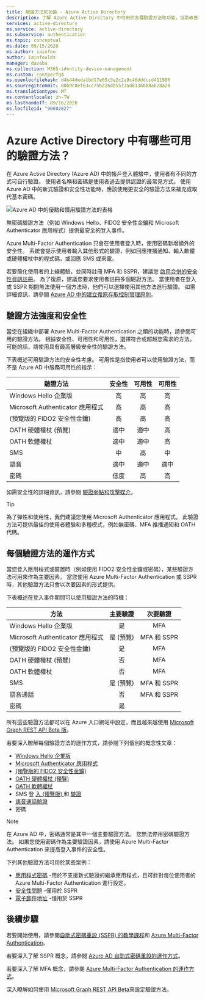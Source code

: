 ```yaml
---
title: 驗證方法和功能 - Azure Active Directory
description: 了解 Azure Active Directory 中可用的各種驗證方法和功能，協助改善和保護登入事件
services: active-directory
ms.service: active-directory
ms.subservice: authentication
ms.topic: conceptual
ms.date: 09/15/2020
ms.author: iainfou
author: iainfoulds
manager: daveba
ms.collection: M365-identity-device-management
ms.custom: contperfq4
ms.openlocfilehash: d4b44deda1bd17e65c3e2c2a9c46dddccd411996
ms.sourcegitcommit: 80b9c8ef63cc75b226db5513ad81368b8ab28a28
ms.translationtype: MT
ms.contentlocale: zh-TW
ms.lasthandoff: 09/16/2020
ms.locfileid: "90602027"
---
```

# <a name="what-authentication-and-verification-methods-are-available-in-azure-active-directory"></a>Azure Active Directory 中有哪些可用的驗證方法？

在 Azure Active Directory (Azure AD) 中的帳戶登入體驗中，使用者有不同的方式可自行驗證。 使用者名稱和密碼是使用者過去提供認證的最常見方式。 使用 Azure AD 中的新式驗證和安全性功能時，應該使用更安全的驗證方法來補充或取代基本密碼。

![Azure AD 中的優點和慣用驗證方法的表格](media/concept-authentication-methods/authentication-methods.png)

無密碼驗證方法（例如 Windows Hello、FIDO2 安全性金鑰和 Microsoft Authenticator 應用程式）提供最安全的登入事件。

Azure Multi-Factor Authentication 只會在使用者登入時，使用密碼新增額外的安全性。 系統會提示使用者輸入其他形式的驗證，例如回應推播通知、輸入軟體或硬體權杖中的程式碼，或回應 SMS 或來電。

若要簡化使用者的上線體驗，並同時註冊 MFA 和 SSPR，建議您 [啟用合併的安全性資訊註冊](howto-registration-mfa-sspr-combined.md)。 為了復原，建議您要求使用者註冊多個驗證方法。 當使用者在登入或 SSPR 期間無法使用一個方法時，他們可以選擇使用其他方法進行驗證。 如需詳細資訊，請參閱 [Azure AD 中的建立復原存取控制管理原則](concept-resilient-controls.md)。

## <a name="authentication-method-strength-and-security"></a>驗證方法強度和安全性

當您在組織中部署 Azure Multi-Factor Authentication 之類的功能時，請參閱可用的驗證方法。 根據安全性、可用性和可用性，選擇符合或超越您需求的方法。 可能的話，請使用具有最高層級安全性的驗證方法。

下表概述可用驗證方法的安全性考慮。 可用性是指使用者可以使用驗證方法，而不是 Azure AD 中服務可用性的指示：

| 驗證方法          | 安全性 | 可用性 | 可用性 |
|--------------------------------|:--------:|:---------:|:------------:|
| Windows Hello 企業版     | 高     | 高      | 高         |
| Microsoft Authenticator 應用程式    | 高     | 高      | 高         |
|  (預覽版的 FIDO2 安全性金鑰)    | 高     | 高      | 高         |
| OATH 硬體權杖 (預覽) | 適中   | 適中    | 高         |
| OATH 軟體權杖           | 適中   | 適中    | 高         |
| SMS                            | 中   | 高      | 中       |
| 語音                          | 適中   | 適中    | 適中       |
| 密碼                       | 低度      | 高      | 高         |

如需安全性的詳細資訊，請參閱 [驗證弱點和攻擊媒介](https://techcommunity.microsoft.com/t5/azure-active-directory-identity/all-your-creds-are-belong-to-us/ba-p/855124)。

> [!TIP]
> 為了彈性和使用性，我們建議您使用 Microsoft Authenticator 應用程式。 此驗證方法可提供最佳的使用者體驗和多種模式，例如無密碼、MFA 推播通知和 OATH 代碼。

## <a name="how-each-authentication-method-works"></a>每個驗證方法的運作方式

當您登入應用程式或裝置時（例如使用 FIDO2 安全性金鑰或密碼），某些驗證方法可用來作為主要因素。 當您使用 Azure Multi-Factor Authentication 或 SSPR 時，其他驗證方法只會以次要因素的形式提供。

下表概述在登入事件期間可以使用驗證方法的時機：

| 方法                         | 主要驗證 | 次要驗證  |
|--------------------------------|:----------------------:|:-------------------------:|
| Windows Hello 企業版     | 是                    | MFA                       |
| Microsoft Authenticator 應用程式    | 是 (預覽)          | MFA 和 SSPR              |
|  (預覽版的 FIDO2 安全性金鑰)    | 是                    | MFA                       |
| OATH 硬體權杖 (預覽) | 否                     | MFA                       |
| OATH 軟體權杖           | 否                     | MFA                       |
| SMS                            | 是 (預覽)          | MFA 和 SSPR              |
| 語音通話                     | 否                     | MFA 和 SSPR              |
| 密碼                       | 是                    |                           |

所有這些驗證方法都可以在 Azure 入口網站中設定，而且越來越使用 [Microsoft Graph REST API Beta 版](/graph/api/resources/authenticationmethods-overview?view=graph-rest-beta)。

若要深入瞭解每個驗證方法的運作方式，請參閱下列個別的概念性文章：

* [Windows Hello 企業版](/windows/security/identity-protection/hello-for-business/hello-overview)
* [Microsoft Authenticator 應用程式](concept-authentication-authenticator-app.md)
* [ (預覽版的 FIDO2 安全性金鑰) ](concept-authentication-passwordless.md#fido2-security-keys)
* [OATH 硬體權杖 (預覽)](concept-authentication-oath-tokens.md#oath-hardware-tokens-preview)
* [OATH 軟體權杖](concept-authentication-oath-tokens.md#oath-software-tokens)
* SMS 登 [入 (預覽版) ](howto-authentication-sms-signin.md) 和 [驗證](concept-authentication-phone-options.md#mobile-phone-verification)
* [語音通話驗證](concept-authentication-phone-options.md)
* 密碼

> [!NOTE]
> 在 Azure AD 中，密碼通常是其中一個主要驗證方法。 您無法停用密碼驗證方法。 如果您使用密碼作為主要驗證因素，請使用 Azure Multi-Factor Authentication 來提高登入事件的安全性。

下列其他驗證方法可用於某些案例：

* [應用程式密碼](howto-mfa-app-passwords.md) -用於不支援新式驗證的繼承應用程式，且可針對每位使用者的 Azure Multi-Factor Authentication 進行設定。
* [安全性問題](concept-authentication-security-questions.md) -僅用於 SSPR
* [電子郵件地址](concept-sspr-howitworks.md#authentication-methods) -僅用於 SSPR

## <a name="next-steps"></a>後續步驟

若要開始使用，請參閱[自助式密碼重設 (SSPR) 的教學課程][tutorial-sspr]和 [Azure Multi-Factor Authentication][tutorial-azure-mfa]。

若要深入了解 SSPR 概念，請參閱 [Azure AD 自助式密碼重設的運作方式][concept-sspr]。

若要深入了解 MFA 概念，請參閱 [Azure Multi-Factor Authentication 的運作方式][concept-mfa]。

深入瞭解如何使用 [Microsoft Graph REST API Beta](/graph/api/resources/authenticationmethods-overview?view=graph-rest-beta)來設定驗證方法。

<!-- INTERNAL LINKS -->
[tutorial-sspr]: tutorial-enable-sspr.md
[tutorial-azure-mfa]: tutorial-enable-azure-mfa.md
[concept-sspr]: concept-sspr-howitworks.md
[concept-mfa]: concept-mfa-howitworks.md
